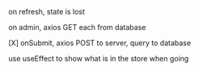 on refresh, state is lost

on admin, axios GET each from database

[X] onSubmit, axios POST to server, query to database

use useEffect to show what is in the store when going